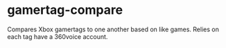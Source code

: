 gamertag-compare
================

Compares Xbox gamertags to one another based on like games.  Relies on each tag have a 360voice account.